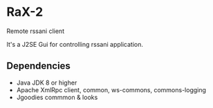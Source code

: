 RaX-2
=====

Remote rssani client

It's a J2SE Gui for controlling rssani application.

Dependencies
------------

* Java JDK 8 or higher
* Apache XmlRpc client, common, ws-commons, commons-logging
* Jgoodies commmon & looks
